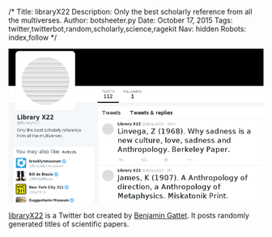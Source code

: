 /*
Title: libraryX22
Description: Only the best scholarly reference from all the multiverses.
Author: botsheeter.py
Date: October 17, 2015
Tags: twitter,twitterbot,random,scholarly,science,ragekit
Nav: hidden
Robots: index,follow
*/

[![](/../content/bots/twitterbots/images/libraryX22.png)](https://twitter.com/libraryX22)

[libraryX22](https://twitter.com/libraryX22) is a Twitter bot created by [Benjamin Gattet](https://twitter.com/ragekit). It posts randomly generated titles of scientific papers.
